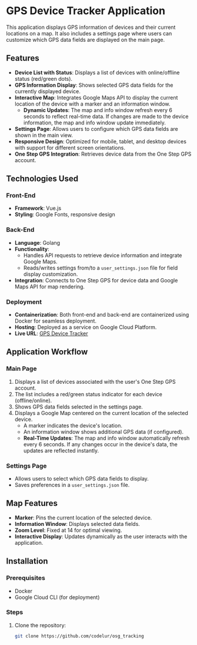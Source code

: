 # GPS Device Tracker Application

This application displays GPS information of devices and their current locations on a map. It also includes a settings page where users can customize which GPS data fields are displayed on the main page.

## Features

- **Device List with Status**: Displays a list of devices with online/offline status (red/green dots).
- **GPS Information Display**: Shows selected GPS data fields for the currently displayed device.
- **Interactive Map**: Integrates Google Maps API to display the current location of the device with a marker and an information window.
  - **Dynamic Updates**: The map and info window refresh every 6 seconds to reflect real-time data. If changes are made to the device information, the map and info window update immediately.
- **Settings Page**: Allows users to configure which GPS data fields are shown in the main view.
- **Responsive Design**: Optimized for mobile, tablet, and desktop devices with support for different screen orientations.
- **One Step GPS Integration**: Retrieves device data from the One Step GPS account.

## Technologies Used

### Front-End

- **Framework**: Vue.js
- **Styling**: Google Fonts, responsive design

### Back-End

- **Language**: Golang
- **Functionality**:
  - Handles API requests to retrieve device information and integrate Google Maps.
  - Reads/writes settings from/to a `user_settings.json` file for field display customization.
- **Integration**: Connects to One Step GPS for device data and Google Maps API for map rendering.

### Deployment

- **Containerization**: Both front-end and back-end are containerized using Docker for seamless deployment.
- **Hosting**: Deployed as a service on Google Cloud Platform.
- **Live URL**: [GPS Device Tracker](https://osg-625361629214.us-central1.run.app/)

## Application Workflow

### Main Page

1. Displays a list of devices associated with the user's One Step GPS account.
2. The list includes a red/green status indicator for each device (offline/online).
3. Shows GPS data fields selected in the settings page.
4. Displays a Google Map centered on the current location of the selected device.
   - A marker indicates the device's location.
   - An information window shows additional GPS data (if configured).
   - **Real-Time Updates**: The map and info window automatically refresh every 6 seconds. If any changes occur in the device's data, the updates are reflected instantly.

### Settings Page

- Allows users to select which GPS data fields to display.
- Saves preferences in a `user_settings.json` file.

## Map Features

- **Marker**: Pins the current location of the selected device.
- **Information Window**: Displays selected data fields.
- **Zoom Level**: Fixed at 14 for optimal viewing.
- **Interactive Display**: Updates dynamically as the user interacts with the application.

## Installation

### Prerequisites

- Docker
- Google Cloud CLI (for deployment)

### Steps

1. Clone the repository:
   ```bash
   git clone https://github.com/codelur/osg_tracking
   ```
